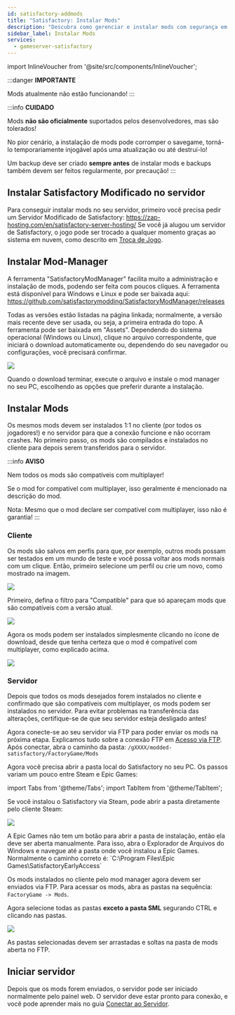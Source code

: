 ```yaml
---
id: satisfactory-addmods
title: "Satisfactory: Instalar Mods"
description: "Descubra como gerenciar e instalar mods com segurança em servidores de Satisfactory enquanto protege seu savegame → Saiba mais agora"
sidebar_label: Instalar Mods
services:
  - gameserver-satisfactory
---
```


import InlineVoucher from '@site/src/components/InlineVoucher';

:::danger
**IMPORTANTE**

Mods atualmente não estão funcionando!
:::

:::info
**CUIDADO**

Mods **não são oficialmente** suportados pelos desenvolvedores, mas são tolerados!

No pior cenário, a instalação de mods pode corromper o savegame, torná-lo temporariamente injogável após uma atualização ou até destruí-lo!

Um backup deve ser criado **sempre antes** de instalar mods e backups também devem ser feitos regularmente, por precaução!
:::

<InlineVoucher />

## Instalar Satisfactory Modificado no servidor

Para conseguir instalar mods no seu servidor, primeiro você precisa pedir um Servidor Modificado de Satisfactory: https://zap-hosting.com/en/satisfactory-server-hosting/
Se você já alugou um servidor de Satisfactory, o jogo pode ser trocado a qualquer momento graças ao sistema em nuvem, como descrito em [Troca de Jogo](gameserver-gameswitch.md).

## Instalar Mod-Manager

A ferramenta "SatisfactoryModManager" facilita muito a administração e instalação de mods, podendo ser feita com poucos cliques.
A ferramenta está disponível para Windows e Linux e pode ser baixada aqui: https://github.com/satisfactorymodding/SatisfactoryModManager/releases

Todas as versões estão listadas na página linkada; normalmente, a versão mais recente deve ser usada, ou seja, a primeira entrada do topo.
A ferramenta pode ser baixada em "Assets". Dependendo do sistema operacional (Windows ou Linux), clique no arquivo correspondente, que iniciará o download automaticamente ou, dependendo do seu navegador ou configurações, você precisará confirmar.

![](https://screensaver01.zap-hosting.com/index.php/s/e7q5qCBP7D4ZL5g/preview)

Quando o download terminar, execute o arquivo e instale o mod manager no seu PC, escolhendo as opções que preferir durante a instalação.

## Instalar Mods

Os mesmos mods devem ser instalados 1:1 no cliente (por todos os jogadores!) e no servidor para que a conexão funcione e não ocorram crashes.
No primeiro passo, os mods são compilados e instalados no cliente para depois serem transferidos para o servidor.

:::info
**AVISO**

Nem todos os mods são compatíveis com multiplayer!

Se o mod for compatível com multiplayer, isso geralmente é mencionado na descrição do mod.

Nota: Mesmo que o mod declare ser compatível com multiplayer, isso não é garantia!
:::

### Cliente

Os mods são salvos em perfis para que, por exemplo, outros mods possam ser testados em um mundo de teste e você possa voltar aos mods normais com um clique.
Então, primeiro selecione um perfil ou crie um novo, como mostrado na imagem.

![](https://screensaver01.zap-hosting.com/index.php/s/EMFsKnrsowZAxJE/preview)

Primeiro, defina o filtro para "Compatible" para que só apareçam mods que são compatíveis com a versão atual.

![](https://screensaver01.zap-hosting.com/index.php/s/jg82aG3ketFxesD/preview)

Agora os mods podem ser instalados simplesmente clicando no ícone de download, desde que tenha certeza que o mod é compatível com multiplayer, como explicado acima.

![](https://screensaver01.zap-hosting.com/index.php/s/CH2pBzS8iXxEpRz/preview)

### Servidor

Depois que todos os mods desejados forem instalados no cliente e confirmado que são compatíveis com multiplayer, os mods podem ser instalados no servidor.
Para evitar problemas na transferência das alterações, certifique-se de que seu servidor esteja desligado antes!

Agora conecte-se ao seu servidor via FTP para poder enviar os mods na próxima etapa.
Explicamos tudo sobre a conexão FTP em [Acesso via FTP](gameserver-ftpaccess.md).
Após conectar, abra o caminho da pasta: `/gXXXX/modded-satisfactory/FactoryGame/Mods`

Agora você precisa abrir a pasta local do Satisfactory no seu PC.
Os passos variam um pouco entre Steam e Epic Games:

import Tabs from '@theme/Tabs';
import TabItem from '@theme/TabItem';

<Tabs>

<TabItem value="Steam" label="Steam" default>
Se você instalou o Satisfactory via Steam, pode abrir a pasta diretamente pelo cliente Steam:

![](https://screensaver01.zap-hosting.com/index.php/s/ryEKHqEQFDBkkME/preview)

</TabItem>
<TabItem value="Epic Games" label="Epic Games">
A Epic Games não tem um botão para abrir a pasta de instalação, então ela deve ser aberta manualmente.
Para isso, abra o Explorador de Arquivos do Windows e navegue até a pasta onde você instalou a Epic Games.
Normalmente o caminho correto é: `C:\Program Files\Epic Games\SatisfactoryEarlyAccess`

</TabItem>
</Tabs>

Os mods instalados no cliente pelo mod manager agora devem ser enviados via FTP.
Para acessar os mods, abra as pastas na sequência: `FactoryGame -> Mods`.

Agora selecione todas as pastas **exceto a pasta SML** segurando CTRL e clicando nas pastas.

![](https://screensaver01.zap-hosting.com/index.php/s/jCNjLHiF3JRgB24/preview)

As pastas selecionadas devem ser arrastadas e soltas na pasta de mods aberta no FTP.

## Iniciar servidor

Depois que os mods forem enviados, o servidor pode ser iniciado normalmente pelo painel web. O servidor deve estar pronto para conexão, e você pode aprender mais no guia [Conectar ao Servidor](satisfactory-connect.md).

<InlineVoucher />